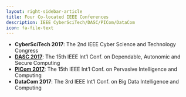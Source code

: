```yaml
---
layout: right-sidebar-article
title: Four Co-located IEEE Conferences
description: IEEE CyberSciTech/DASC/PICom/DataCom
icon: fa-file-text
---
```


* **CyberSciTech 2017**: The 2nd IEEE Cyber Science and Technology Congress
* **[DASC 2017](http://cse.stfx.ca/~dasc2017/)**: The 15th IEEE Int’l Conf. on Dependable, Autonomic and Secure Computing
* **[PICom 2017](http://cse.stfx.ca/~picom2017/)**: The 15th IEEE Int’l Conf. on Pervasive Intelligence and Computing
* **DataCom 2017**: The 3rd IEEE Int’l Conf. on Big Data Intelligence and Computing

